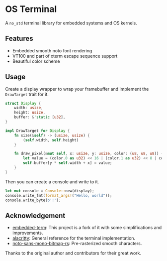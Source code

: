 # OS Terminal

A `no_std` terminal library for embedded systems and OS kernels.

## Features

- Embedded smooth noto font rendering
- VT100 and part of xterm escape sequence support
- Beautiful color scheme

## Usage

Create a display wrapper to wrap your framebuffer and implement the `DrawTarget` trait for it.

```rust
struct Display {
    width: usize,
    height: usize,
    buffer: &'static [u32],
}

impl DrawTarget for Display {
    fn size(&self) -> (usize, usize) {
        (self.width, self.height)
    }

    fn draw_pixel(&mut self, x: usize, y: usize, color: (u8, u8, u8)) {
        let value = (color.0 as u32) << 16 | (color.1 as u32) << 8 | color.2 as u32;
        self.buffer[y * self.width + x] = value;
    }
}
```

Then you can create a console and write to it.

```rust
let mut console = Console::new(display);
console.write_fmt(format_args!("Hello, world"));
console.write_byte(b'!');
```

## Acknowledgement

- [embedded-term](https://github.com/rcore-os/embedded-term): This project is a fork of it with some simplifications and improvements.
- [alacritty](https://github.com/CyberFlameGO/alacritty): General reference for the terminal implementation.
- [noto-sans-mono-bitmap-rs](https://github.com/phip1611/noto-sans-mono-bitmap-rs): Pre-rasterized smooth characters.

Thanks to the original author and contributors for their great work.
